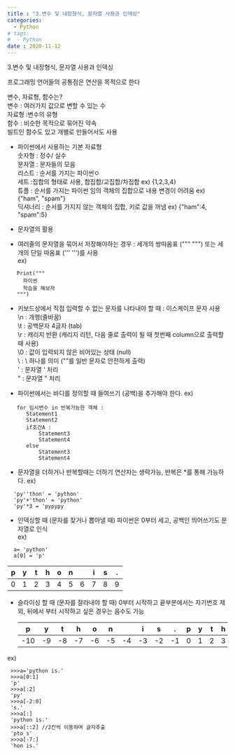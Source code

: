```yaml
---
title : "3.변수 및 내장형식, 문자열 사용과 인덱싱"
categories:
  - Python
# tags:
#  - Python
date : 2020-11-12
---
```


3.변수 및 내장형식, 문자열 사용과 인덱싱

프로그래밍 언어들의 공통점은 연산을 목적으로 한다

변수, 자료형, 함수는?   
변수 : 여러가지 값으로 변할 수 있는 수   
자료형 :변수의 유형   
함수 : 비슷한 목적으로 묶어진 약속   
  빌트인 함수도 있고 개별로 만들어서도 사용   
    
* 파이썬에서 사용하는 기본 자료형    
 숫자형 : 정수/ 실수    
 문자열 : 문자들의 모음   
 리스트 : 순서를 가지는 파이썬ㅇ   
 세트 :집합의 형태로 사용, 합집합/교집합/차집합  ex) {1,2,3,4}   
 튜플 : 순서를 가지는 파이썬 임의 객체의 집합으로 내용 변경이 어려움 ex) {"ham", "spam"}    
 딕셔너리 : 순서를 가지지 않는 객체의 집합, 키로 값을 꺼냄 ex) {"ham":4, "spam":5}   
   
* 문자열의 활용      
- 여러줄의 문자열을 묶어서 저장해야하는 경우 : 세개의 쌍따옴표 (""" """) 또는 세개의 단일 따옴표 (''' ''')를 사용       
   ex)   
```
   Print("""
     파이썬 
     학습을 해보자
   """)
```   
- 키보드상에서 직접 입력할 수 없는 문자를 나타내야 할 때 : 이스케이프 문자 사용    
   \n : 개행(줄바꿈)   
   \t : 공백문자 4글자 (tab)   
   \r : 캐리지 반환 (캐리지 리턴, 다음 줄로 출력이 될 때 첫번째 column으로 출력할 때 사용)   
   \0 : 값이 입력되지 않은 비어있는 상태 (null)   
   \\ : \ 하나를 의미 ("\"를 일반 문자로 안전하게 출력)   
   \' : 문자열 ' 처리    
   \" : 문자열 " 처리   
   
- 파이썬에서는 바디를 정의할 때 들여쓰기 (공백)을 추가해야 한다. 
 ex) 
```
   for 임시변수 in 반복가능한 객체 : 
      Statement1
      Statement2
      if조건A : 
          Statement3
          Statement4
      else
          Statement3
          Statement4
````  

- 문자열을 더하거나 반복할때는 더하기 연산자는 생략가능, 반복은 *를 통해 가능하다.
 ex) 
```
  'py''thon' = 'python'
  'py'+'thon' = 'python'
  'py'*3 = 'pypypy
```
  
- 인덱싱할 때 (문자를 찾거나 뽑아낼 때) 파이썬은 0부터 세고, 공백인 띄어쓰기도 문자열로 인식  
 ex) 
```
  a= 'python'
  a[0] = 'p'
```
  
   | p | y | t | h | o | n |   | i | s | . |
   |:---:|:---:|:---:|:---:|:---:|:---:|:---:|:---:|:---:|:---:|
   | 0 | 1 | 2 | 3 | 4 | 5 | 6 | 7 | 8 | 9 |
  
- 슬라이싱 할 때 (문자를 잘라내야 할 때) 0부터 시작하고 끝부분에서는 자기번호 제외, 뒤에서 부터 시작하고 싶은 경우는 음수도 가능   
  
   | p | y | t | h | o | n |   | i | s | . | p | y | t | h | o | n |   | i | s | . |
   |:---:|:---:|:---:|:---:|:---:|:---:|:---:|:---:|:---:|:---:|:---:|:---:|:---:|:---:|:---:|:---:|:---:|:---:|:---:|:---:|
   | -10 | -9 | -8 | -7 | -6 | -5 | -4 | -3 | -2 | -1 | 0 | 1 | 2 | 3 | 4 | 5 | 6 | 7 | 8 | 9 |

 ex)
 ```
  >>>a='python is.'
  >>>a[0:1]
  'p'
  >>>a[:2]
  'py'
  >>>a[-2:0]
  's.'
  >>>a[:]
  'python is.'
  >>>a[::2] //2칸씩 이동하며 글자추출
  'pto s'
  >>>a[-7:]
  'hon is.'
```
  

